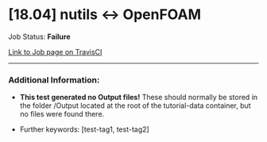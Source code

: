 # [18.04] nutils <-> OpenFOAM

Job Status: **Failure**

[Link to Job page on TravisCI](https://travis-ci.org/precice/systemtests/jobs/634465938)

---
### Additional Information:

- **This test generated no Output files!** These should normally be stored in the folder /Output located at the root of the tutorial-data container, but no files were found there.

- Further keywords: [test-tag1, test-tag2]
